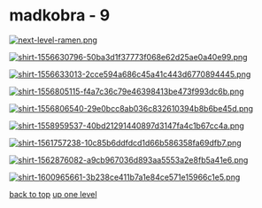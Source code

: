 # madkobra - 9
[![next-level-ramen.png](https://raw.githubusercontent.com/buckmanc/Wallpapers/main/floaters/madkobra/next-level-ramen.png "next-level-ramen.png")](https://raw.githubusercontent.com/buckmanc/Wallpapers/main/floaters/madkobra/next-level-ramen.png)

[![shirt-1556630796-50ba3d1f37773f068e62d25ae0a40e99.png](https://raw.githubusercontent.com/buckmanc/Wallpapers/main/floaters/madkobra/shirt-1556630796-50ba3d1f37773f068e62d25ae0a40e99.png "shirt-1556630796-50ba3d1f37773f068e62d25ae0a40e99.png")](https://raw.githubusercontent.com/buckmanc/Wallpapers/main/floaters/madkobra/shirt-1556630796-50ba3d1f37773f068e62d25ae0a40e99.png)

[![shirt-1556633013-2cce594a686c45a41c443d6770894445.png](https://raw.githubusercontent.com/buckmanc/Wallpapers/main/floaters/madkobra/shirt-1556633013-2cce594a686c45a41c443d6770894445.png "shirt-1556633013-2cce594a686c45a41c443d6770894445.png")](https://raw.githubusercontent.com/buckmanc/Wallpapers/main/floaters/madkobra/shirt-1556633013-2cce594a686c45a41c443d6770894445.png)

[![shirt-1556805115-f4a7c36c79e46398413be473f993dc6b.png](https://raw.githubusercontent.com/buckmanc/Wallpapers/main/floaters/madkobra/shirt-1556805115-f4a7c36c79e46398413be473f993dc6b.png "shirt-1556805115-f4a7c36c79e46398413be473f993dc6b.png")](https://raw.githubusercontent.com/buckmanc/Wallpapers/main/floaters/madkobra/shirt-1556805115-f4a7c36c79e46398413be473f993dc6b.png)

[![shirt-1556806540-29e0bcc8ab036c832610394b8b6be45d.png](https://raw.githubusercontent.com/buckmanc/Wallpapers/main/floaters/madkobra/shirt-1556806540-29e0bcc8ab036c832610394b8b6be45d.png "shirt-1556806540-29e0bcc8ab036c832610394b8b6be45d.png")](https://raw.githubusercontent.com/buckmanc/Wallpapers/main/floaters/madkobra/shirt-1556806540-29e0bcc8ab036c832610394b8b6be45d.png)

[![shirt-1558959537-40bd21291440897d3147fa4c1b67cc4a.png](https://raw.githubusercontent.com/buckmanc/Wallpapers/main/floaters/madkobra/shirt-1558959537-40bd21291440897d3147fa4c1b67cc4a.png "shirt-1558959537-40bd21291440897d3147fa4c1b67cc4a.png")](https://raw.githubusercontent.com/buckmanc/Wallpapers/main/floaters/madkobra/shirt-1558959537-40bd21291440897d3147fa4c1b67cc4a.png)

[![shirt-1561757238-10c85b6ddfdcd1d66b586358fa69dfb7.png](https://raw.githubusercontent.com/buckmanc/Wallpapers/main/floaters/madkobra/shirt-1561757238-10c85b6ddfdcd1d66b586358fa69dfb7.png "shirt-1561757238-10c85b6ddfdcd1d66b586358fa69dfb7.png")](https://raw.githubusercontent.com/buckmanc/Wallpapers/main/floaters/madkobra/shirt-1561757238-10c85b6ddfdcd1d66b586358fa69dfb7.png)

[![shirt-1562876082-a9cb967036d893aa5553a2e8fb5a41e6.png](https://raw.githubusercontent.com/buckmanc/Wallpapers/main/floaters/madkobra/shirt-1562876082-a9cb967036d893aa5553a2e8fb5a41e6.png "shirt-1562876082-a9cb967036d893aa5553a2e8fb5a41e6.png")](https://raw.githubusercontent.com/buckmanc/Wallpapers/main/floaters/madkobra/shirt-1562876082-a9cb967036d893aa5553a2e8fb5a41e6.png)

[![shirt-1600965661-3b238ce411b7a1e84ce571e15966c1e5.png](https://raw.githubusercontent.com/buckmanc/Wallpapers/main/floaters/madkobra/shirt-1600965661-3b238ce411b7a1e84ce571e15966c1e5.png "shirt-1600965661-3b238ce411b7a1e84ce571e15966c1e5.png")](https://raw.githubusercontent.com/buckmanc/Wallpapers/main/floaters/madkobra/shirt-1600965661-3b238ce411b7a1e84ce571e15966c1e5.png)



[back to top](#)
[up one level](/floaters/README.MD)
